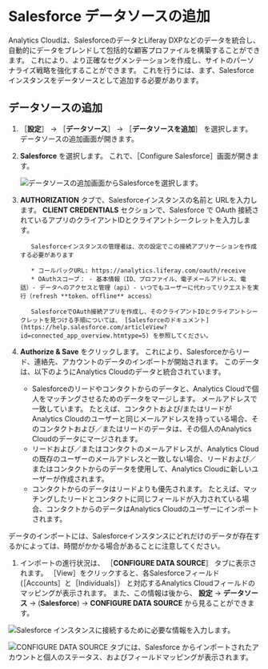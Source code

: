 # Salesforce データソースの追加

Analytics Cloudは、SalesforceのデータとLiferay DXPなどのデータを統合し、自動的にデータをブレンドして包括的な顧客プロファイルを構築することができます。 これにより、より正確なセグメンテーションを作成し、サイトのパーソナライズ戦略を強化することができます。 これを行うには、まず、Salesforceインスタンスをデータソースとして追加する必要があります。

<a name="adding-the-data-source" />

## データソースの追加

1. ［**設定**］ → ［**データソース**］ → ［**データソースを追加**］ を選択します。 データソースの追加画面が開きます。

1. **Salesforce** を選択します。 これで、［Configure Salesforce］画面が開きます。

    ![データソースの追加画面からSalesforceを選択します。](adding-a-salesforce-data-source/images/01.png)

1. **AUTHORIZATION** タブで、Salesforceインスタンスの名前と URLを入力します。 **CLIENT CREDENTIALS** セクションで、Salesforce で OAuth 接続されているアプリのクライアントIDとクライアントシークレットを入力します。

    ```{note}
       Salesforceインスタンスの管理者は、次の設定でこの接続アプリケーションを作成する必要があります

       * コールバックURL: https://analytics.liferay.com/oauth/receive
       * OAuthスコープ： - 基本情報（ID、プロファイル、電子メールアドレス、電話）- データへのアクセスと管理（api）- いつでもユーザーに代わってリクエストを実行（refresh **token、offline** access）

       SalesforceでOAuth接続アプリを作成し、そのクライアントIDとクライアントシークレットを見つける手順については、 [Salesforceのドキュメント](https://help.salesforce.com/articleView?id=connected_app_overview.htmtype=5) を参照してください。
    ```

1. **Authorize & Save** をクリックします。 これにより、Salesforceからリード、連絡先、アカウントのデータのインポートが開始されます。 このデータは、以下のようにAnalytics Cloudのデータと統合されています。

    * Salesforceのリードやコンタクトからのデータと、Analytics Cloudで個人をマッチングさせるためのデータをマージします。 メールアドレスで一致しています。 たとえば、コンタクトおよび/またはリードがAnalytics Cloudのユーザーと同じメールアドレスを持っている場合、そのコンタクトおよび／またはリードのデータは、その個人のAnalytics Cloudのデータにマージされます。
    * リードおよび／またはコンタクトのメールアドレスが、Analytics Cloudの既存のユーザーのメールアドレスと一致しない場合、リードおよび／またはコンタクトからのデータを使用して、Analytics Cloudに新しいユーザーが作成されます。
    * コンタクトからのデータはリードよりも優先されます。 たとえば、マッチングしたリードとコンタクトに同じフィールドが入力されている場合、コンタクトからのデータはAnalytics Cloudのユーザーにインポートされます。

  データのインポートには、Salesforceインスタンスにどれだけのデータが存在するかによっては、時間がかかる場合があることに注意してください。

1. インポートの進行状況は、 ［**CONFIGURE DATA SOURCE**］ タブに表示されます。 ［View］をクリックすると、各Salesforceフィールド (［Accounts］と［Individuals］） と対応するAnalytics Cloudフィールドのマッピングが表示されます。 また、この情報は後から、 **設定** → **データソース** → (**Salesforce**) → **CONFIGURE DATA SOURCE** から見ることができます。

![Salesforce インスタンスに接続するために必要な情報を入力します。](adding-a-salesforce-data-source/images/02.png)

![CONFIGURE DATA SOURCE タブには、Salesforce からインポートされたアカウントと個人のステータス、およびフィールドマッピングが表示されます。](adding-a-salesforce-data-source/images/03.png)
